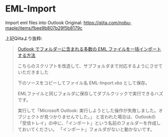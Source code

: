 # EML-Import
Import eml files into Outlook
Original:
  https://qiita.com/nobu-maple/items/fbee9b807b29f5b8179c

上記Qiitaより抜粋:

> [Outlook でフォルダーに含まれる多数の EML ファイルを一括インポートする方法](https://outlooklab.wordpress.com/2014/12/27/outlook-%E3%81%A7%E3%83%95%E3%82%A9%E3%83%AB%E3%83%80%E3%83%BC%E3%81%AB%E5%90%AB%E3%81%BE%E3%82%8C%E3%82%8B%E5%A4%9A%E6%95%B0%E3%81%AE-eml-%E3%83%95%E3%82%A1%E3%82%A4%E3%83%AB%E3%82%92%E4%B8%80/)
>
>こちらのスクリプトを改造して、サブフォルダまで対応するようにさせていただきました
>
>下のソースをコピーしてファイル名 EML-Import.vbs として保存。
>
>EMLファイルと同じフォルダに保存してダブルクリックで実行できるハズです。
>
>実行して「Microsoft Outlook: 実行しようとした操作が失敗しました。オブジェクトが見つかりませんでした。」
>と言われた場合は、Outlookの「受信トレイ」の中に、「インポート」という名前のフォルダーを作成しておいてください。
>「インポート」フォルダがないと動かないです。
